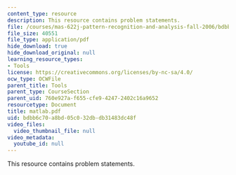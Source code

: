 ```yaml
---
content_type: resource
description: This resource contains problem statements.
file: /courses/mas-622j-pattern-recognition-and-analysis-fall-2006/bdbb6c70a8bd05c032dbdb31483dc48f_matlab.pdf
file_size: 40551
file_type: application/pdf
hide_download: true
hide_download_original: null
learning_resource_types:
- Tools
license: https://creativecommons.org/licenses/by-nc-sa/4.0/
ocw_type: OCWFile
parent_title: Tools
parent_type: CourseSection
parent_uid: 760e927a-f655-cfe9-4247-2402c16a9652
resourcetype: Document
title: matlab.pdf
uid: bdbb6c70-a8bd-05c0-32db-db31483dc48f
video_files:
  video_thumbnail_file: null
video_metadata:
  youtube_id: null
---
```

This resource contains problem statements.